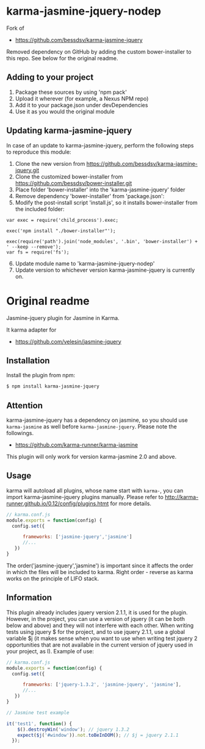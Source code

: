 karma-jasmine-jquery-nodep
==========================

Fork of
+ https://github.com/bessdsv/karma-jasmine-jquery

Removed dependency on GitHub by adding the custom bower-installer to this repo.
See below for the original readme.

## Adding to your project
1. Package these sources by using 'npm pack'
2. Upload it wherever (for example, a Nexus NPM repo)
3. Add it to your package.json under devDependencies
4. Use it as you would the original module

## Updating karma-jasmine-jquery

In case of an update to karma-jasmine-jquery, perform the following steps to
reproduce this module:

1. Clone the new version from https://github.com/bessdsv/karma-jasmine-jquery.git
2. Clone the customized bower-installer from https://github.com/bessdsv/bower-installer.git
3. Place folder 'bower-installer' into the 'karma-jasmine-jquery' folder
4. Remove dependency 'bower-installer' from 'package.json':
5. Modify the post-install script 'install.js', so it installs bower-installer
from the included folder:

  ```
  var exec = require('child_process').exec;

  exec('npm install "./bower-installer"');

  exec(require('path').join('node_modules', '.bin', 'bower-installer') + ' --keep --remove');
  var fs = require('fs');
  ```
6. Update module name to 'karma-jasmine-jquery-nodep'
7. Update version to whichever version karma-jasmine-jquery is currently on.

# Original readme

Jasmine-jquery plugin for Jasmine in Karma.

It karma adapter for
+ https://github.com/velesin/jasmine-jquery

## Installation

Install the plugin from npm:

```sh
$ npm install karma-jasmine-jquery
```

## Attention
karma-jasmine-jquery has a dependency on jasmine, so you should use `karma-jasmine` as well before `karma-jasmine-jquery`. Please note the followings.
+ https://github.com/karma-runner/karma-jasmine

This plugin will only work for version karma-jasmine 2.0 and above.

## Usage
karma will autoload all plugins, whose name start with `karma-`, you can import karma-jasmine-jquery plugins manually. Please refer to http://karma-runner.github.io/0.12/config/plugins.htmt for more details.

```js
// karma.conf.js
module.exports = function(config) {
  config.set({

      frameworks: ['jasmine-jquery','jasmine']
      //...
   })
}
```

The order('jasmine-jquery','jasmine') is important since it affects the order in which the files will be included to karma. Right order - reverse as karma works on the principle of LIFO stack.

## Information
This plugin already includes jquery version 2.1.1, it is used for the plugin.
However, in the project, you can use a version of jquery (it can be both below and above) and they will not interfere with each other.
When writing tests using jquery $ for the project, and to use jquery 2.1.1, use a global variable $j (it makes sense when you want to use when writing test jquery 2 opportunities that are not available in the current version of jquery used in your project, as I).
Example of use:

```js
// karma.conf.js
module.exports = function(config) {
  config.set({

      frameworks: ['jquery-1.3.2', 'jasmine-jquery', 'jasmine'],
      //...
   })
}

// Jasmine test example

it('test1', function() {
    $().destroyWin('window'); // jquery 1.3.2
    expect($j('#window')).not.toBeInDOM(); // $j = jquery 2.1.1
  });

```
